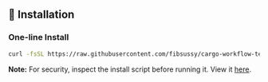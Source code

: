 ## 🔧 Installation

### One-line Install

```bash
curl -fsSL https://raw.githubusercontent.com/fibsussy/cargo-workflow-test/main/install.sh | bash
```
**Note:** For security, inspect the install script before running it. View it [here](https://github.com/fibsussy/cargo-workflow-test/blob/main/install.sh).
